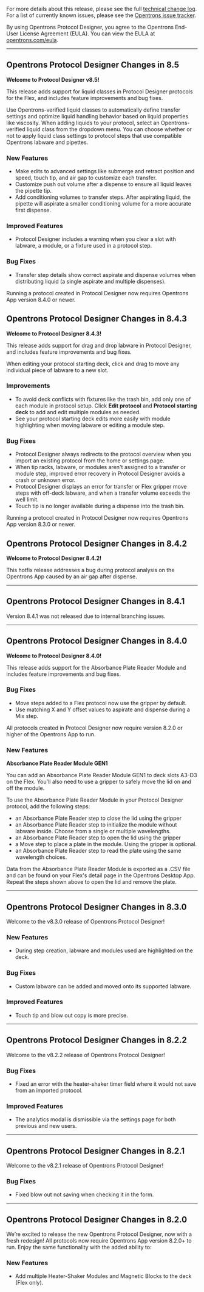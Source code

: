 For more details about this release, please see the full [technical change
log][]. For a list of currently known issues, please see the [Opentrons issue tracker][].

[technical change log]: https://github.com/Opentrons/opentrons/releases
[opentrons issue tracker]: https://github.com/Opentrons/opentrons/issues?q=is%3Aopen+is%3Aissue+label%3Abug

By using Opentrons Protocol Designer, you agree to the Opentrons End-User License Agreement (EULA). You can view the EULA at [opentrons.com/eula](https://opentrons.com/eula).

---

## Opentrons Protocol Designer Changes in 8.5

**Welcome to Protocol Designer v8.5!**

This release adds support for liquid classes in Protocol Designer protocols for the Flex, and includes feature improvements and bug fixes.

Use Opentrons-verified liquid classes to automatically define transfer settings and optimize liquid handling behavior based on liquid properties like viscosity. When adding liquids to your protocol, select an Opentrons-verified liquid class from the dropdown menu. You can choose whether or not to apply liquid class settings to protocol steps that use compatible Opentrons labware and pipettes.

### New Features

- Make edits to advanced settings like submerge and retract position and speed, touch tip, and air gap to customize each transfer.
- Customize push out volume after a dispense to ensure all liquid leaves the pipette tip.
- Add conditioning volumes to transfer steps. After aspirating liquid, the pipette will aspirate a smaller conditioning volume for a more accurate first dispense.

### Improved Features

- Protocol Designer includes a warning when you clear a slot with labware, a module, or a fixture used in a protocol step.

### Bug Fixes

- Transfer step details show correct aspirate and dispense volumes when distributing liquid (a single aspirate and multiple dispenses).

Running a protocol created in Protocol Designer now requires Opentrons App version 8.4.0 or newer.

## Opentrons Protocol Designer Changes in 8.4.3

**Welcome to Protocol Designer 8.4.3!**

This release adds support for drag and drop labware in Protocol Designer, and includes feature improvements and bug fixes.

When editing your protocol starting deck, click and drag to move any individual piece of labware to a new slot.

### Improvements

- To avoid deck conflicts with fixtures like the trash bin, add only one of each module in protocol setup. Click **Edit protocol** and **Protocol starting deck** to add and edit multiple modules as needed.
- See your protocol starting deck edits more easily with module highlighting when moving labware or editing a module step.

### Bug Fixes

- Protocol Designer always redirects to the protocol overview when you import an existing protocol from the home or settings page.
- When tip racks, labware, or modules aren't assigned to a transfer or module step, improved error recovery in Protocol Designer avoids a crash or unknown error.
- Protocol Designer displays an error for transfer or Flex gripper move steps with off-deck labware, and when a transfer volume exceeds the well limit.
- Touch tip is no longer available during a dispense into the trash bin.

Running a protocol created in Protocol Designer now requires Opentrons App version 8.3.0 or newer.

## Opentrons Protocol Designer Changes in 8.4.2

**Welcome to Protocol Designer 8.4.2!**

This hotfix release addresses a bug during protocol analysis on the Opentrons App caused by an air gap after dispense.

---

## Opentrons Protocol Designer Changes in 8.4.1

Version 8.4.1 was not released due to internal branching issues.

---

## Opentrons Protocol Designer Changes in 8.4.0

**Welcome to Protocol Designer 8.4.0!**

This release adds support for the Absorbance Plate Reader Module and includes feature improvements and bug fixes.

### Bug Fixes

- Move steps added to a Flex protocol now use the gripper by default.
- Use matching X and Y offset values to aspirate and dispense during a Mix step.

All protocols created in Protocol Designer now require version 8.2.0 or higher of the Opentrons App to run.

### New Features

**Absorbance Plate Reader Module GEN1**

You can add an Absorbance Plate Reader Module GEN1 to deck slots A3-D3 on the Flex. You'll also need to use a gripper to safely move the lid on and off the module.

To use the Absorbance Plate Reader Module in your Protocol Designer protocol, add the following steps:

- an Absorbance Plate Reader step to close the lid using the gripper
- an Absorbance Plate Reader step to initialize the module without labware inside. Choose from a single or multiple wavelengths.
- an Absorbance Plate Reader step to open the lid using the gripper
- a Move step to place a plate in the module. Using the gripper is optional.
- an Absorbance Plate Reader step to read the plate using the same wavelength choices.

Data from the Absorbance Plate Reader Module is exported as a .CSV file and can be found on your Flex's detail page in the Opentrons Desktop App. Repeat the steps shown above to open the lid and remove the plate.

---

## Opentrons Protocol Designer Changes in 8.3.0

Welcome to the v8.3.0 release of Opentrons Protocol Designer!

### New Features

- During step creation, labware and modules used are highlighted on the deck.

### Bug Fixes

- Custom labware can be added and moved onto its supported labware.

### Improved Features

- Touch tip and blow out copy is more precise.

---

## Opentrons Protocol Designer Changes in 8.2.2

Welcome to the v8.2.2 release of Opentrons Protocol Designer!

### Bug Fixes

- Fixed an error with the heater-shaker timer field where it would not save from an imported protocol.

### Improved Features

- The analytics modal is dismissible via the settings page for both previous and new users.

---

## Opentrons Protocol Designer Changes in 8.2.1

Welcome to the v8.2.1 release of Opentrons Protocol Designer!

### Bug Fixes

- Fixed blow out not saving when checking it in the form.

---

## Opentrons Protocol Designer Changes in 8.2.0

We’re excited to release the new Opentrons Protocol Designer, now with a fresh redesign! All protocols now require Opentrons App version 8.2.0+ to run. Enjoy the same functionality with the added ability to:

### New Features

- Add multiple Heater-Shaker Modules and Magnetic Blocks to the deck (Flex only).
